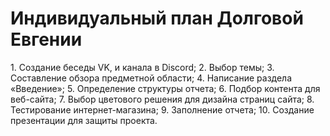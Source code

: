 <h1>Индивидуальный план Долговой Евгении</h1>
1. Создание беседы VK, и канала в Discord;
2. Выбор темы;
3. Составление обзора предметной области;
4. Написание раздела «Введение»;
5. Определение структуры отчета;
6. Подбор контента для веб-сайта;
7. Выбор цветового решения для дизайна страниц сайта;
8. Тестирование интернет-магазина;
9. Заполнение отчета;
10. Создание презентации для защиты проекта.
